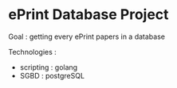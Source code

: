 # ePrint Database Project

Goal : getting every ePrint papers in a database

Technologies :
- scripting : golang
- SGBD : postgreSQL